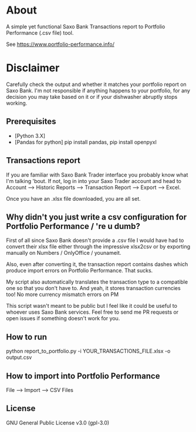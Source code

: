 # About

A simple yet functional Saxo Bank Transactions report to Portfolio Performance (.csv file) tool.

See https://www.portfolio-performance.info/

# Disclaimer
Carefully check the output and whether it matches your portfolio report on Saxo Bank. 
I'm not responsible if anything happens to your portfolio, for any decision you may take based on it or if your dishwasher abruptly stops working.

## Prerequisites

* [Python 3.X]
* [Pandas for python] pip install pandas, pip install openpyxl

## Transactions report
If you are familiar with Saxo Bank Trader interface you probably know what I'm talking 'bout.
If not, log in into your Saxo Trader account and head to Account --> Historic Reports --> Transaction Report --> Export --> Excel.

Once you have an .xlsx file downloaded, you are all set.

## Why didn't you just write a csv configuration for Portfolio Performance / 're u dumb?
First of all since Saxo Bank doesn't provide a .csv file I would have had to convert their xlsx file either through the impressive xlsx2csv or by exporting manually on Numbers / OnlyOffice / younameit.

Also, even after converting it, the transaction report contains dashes which produce import errors on Portfolio Performance. That sucks.

My script also automatically translates the transaction type to a compatible one so that you don't have to. 
And yeah, it stores transaction currencies too! No more currency mismatch errors on PM

This script wasn't meant to be public but I feel like it could be useful to whoever uses Saxo Bank services.
Feel free to send me PR requests or open issues if something doesn't work for you.

## How to run
python report_to_portfolio.py -i YOUR_TRANSACTIONS_FILE.xlsx -o output.csv

## How to import into Portfolio Performance

File --> Import --> CSV Files

## License

GNU General Public License v3.0 (gpl-3.0)